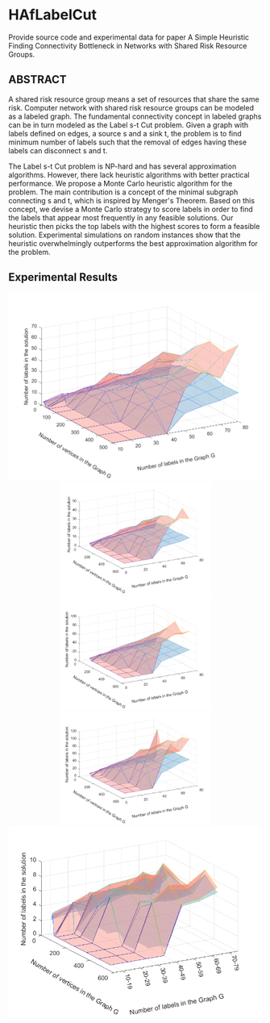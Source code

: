 # HAfLabelCut
Provide source code and experimental data for paper A Simple Heuristic Finding Connectivity Bottleneck in Networks with Shared Risk Resource Groups.

## ABSTRACT
A shared risk resource group means a set of resources that share the same risk. Computer network with shared risk resource groups can be modeled as a labeled graph. The fundamental connectivity concept in labeled graphs can be in turn modeled as the Label s-t Cut problem. Given a graph with labels defined on edges, a source s and a sink t, the problem is to find minimum number of labels such that the removal of edges having these labels can disconnect s and t. 

The Label s-t Cut problem is NP-hard and has several approximation algorithms.
However, there lack heuristic algorithms with better practical performance. We propose a Monte Carlo heuristic algorithm for the problem. The main contribution is a concept of the minimal subgraph connecting s and t, which is inspired by Menger's Theorem.
Based on this concept, we devise a Monte Carlo strategy to score labels in order to find the labels that appear most frequently in any feasible solutions. Our heuristic then picks the top labels with the highest scores to form a feasible solution. 
Experimental simulations on random instances show that the heuristic overwhelmingly outperforms the best approximation algorithm for the problem.

## Experimental Results
<div align="center">
<img src="/pic/config.png"  title="Results on dataset config" alt="Results on dataset Config" width="600">
</div>
<div align="center">
    <img src="/pic/gnp0.2.png" title="Results on dataset GNP p=0.2" alt="Results on dataset GNP p=0.2" width="300">
    <img src="/pic/gnp0.5.png" title="Results on dataset GNP p=0.5" alt="Results on dataset GNP p=0.5" width="300">
    <img src="/pic/gnp0.8.png" title="Results on dataset GNP p=0.8"alt="Results on dataset GNP p=0.8" width="300">
</div>
<div align="center">
<img src="/pic/spg.png"  title="Results on dataset SPG" alt="Results on dataset SPG" width="600">
</div>
